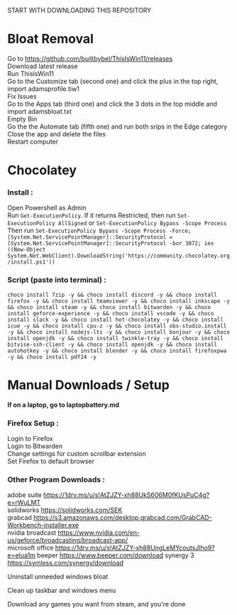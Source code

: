START WITH DOWNLOADING THIS REPOSITORY

# Bloat Removal

Go to https://github.com/builtbybel/ThisIsWin11/releases  
Download latest release  
Run ThisIsWin11  
Go to the Customize tab (second one) and click the plus in the top right, import adamsprofile.tiw1  
Fix Issues  
Go to the Apps tab (third one) and click the 3 dots in the top middle and import adamsbloat.txt  
Empty Bin  
Go the the Automate tab (fifth one) and run both srips in the Edge category  
Close the app and delete the files  
Restart computer  

# Chocolatey

### Install :

Open Powershell as Admin  
Run `Get-ExecutionPolicy`. If it returns Restricted, then run `Set-ExecutionPolicy AllSigned` or `Set-ExecutionPolicy Bypass -Scope Process`  
Then run `Set-ExecutionPolicy Bypass -Scope Process -Force; [System.Net.ServicePointManager]::SecurityProtocol = [System.Net.ServicePointManager]::SecurityProtocol -bor 3072; iex ((New-Object System.Net.WebClient).DownloadString('https://community.chocolatey.org/install.ps1'))`  


### Script (paste into terminal) :

`
choco install 7zip -y && choco install discord -y && choco install firefox -y && choco install teamviewer -y && choco install inkscape -y && choco install steam -y && choco install bitwarden -y && choco install geforce-experience -y && choco install vscode -y && choco install slack -y && choco install hot-chocolatey -y && choco install icue -y && choco install cpu-z -y && choco install obs-studio.install -y && choco install nodejs-lts -y && choco install bonjour -y && choco install openjdk -y && choco install twinkle-tray -y && choco install bitvise-ssh-client -y && choco install openjdk -y && choco install autohotkey -y && choco install blender -y && choco install firefoxpwa -y && choco install pdf24 -y
`


# Manual Downloads / Setup

**If on a laptop, go to laptopbattery.md**

### Firefox Setup :

Login to Firefox  
Login to Bitwarden  
Change settings for custom scrollbar extension  
Set Firefox to default browser

### Other Program Downloads :

adobe suite 	https://1drv.ms/u/s!AtZJZY-xh88UkS606M0fKUsPuC4g?e=rWuLMT  
solidworks	  https://solidworks.com/SEK  
grabcad	    	https://s3.amazonaws.com/desktop.grabcad.com/GrabCAD-Workbench-installer.exe  
nvidia broadcast    https://www.nvidia.com/en-us/geforce/broadcasting/broadcast-app/  
microsoft office    https://1drv.ms/u/s!AtZJZY-xh88UngLeMYcoutsJlho9?e=eIua1m
beeper    https://www.beeper.com/download
synergy 3    https://symless.com/synergy/download

Uninstall unneeded windows bloat  

Clean up taskbar and windows menu  

Download any games you want from steam, and you're done  
